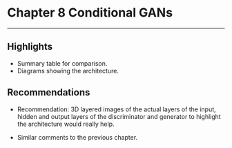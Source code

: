 
# Chapter 8 Conditional GANs
---


  ## Highlights
  * Summary table for comparison.
  * Diagrams showing the architecture.

  ## Recommendations
  * Recommendation: 3D layered images of the actual layers of the input, hidden and output layers of the discriminator and generator to highlight the architecture would really help.

  * Similar comments to the previous chapter.
